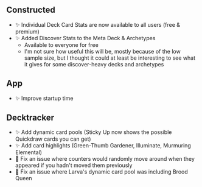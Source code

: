 ## Constructed

-   ✨ Individual Deck Card Stats are now available to all users (free & premium)
-   ✨ Added Discover Stats to the Meta Deck & Archetypes
    -   Available to everyone for free
    -   I'm not sure how useful this will be, mostly because of the low sample size, but I thought it could at least be interesting to see what it gives for some discover-heavy decks and archetypes

## App

-   ✨ Improve startup time

## Decktracker

-   ✨ Add dynamic card pools (Sticky Up now shows the possible Quickdraw cards you can get)
-   ✨ Add card highlights (Green-Thumb Gardener, Illuminate, Murmuring Elemental)
-   🐞 Fix an issue where counters would randomly move around when they appeared if you hadn't moved them previously
-   🐞 Fix an issue where Larva's dynamic card pool was including Brood Queen
